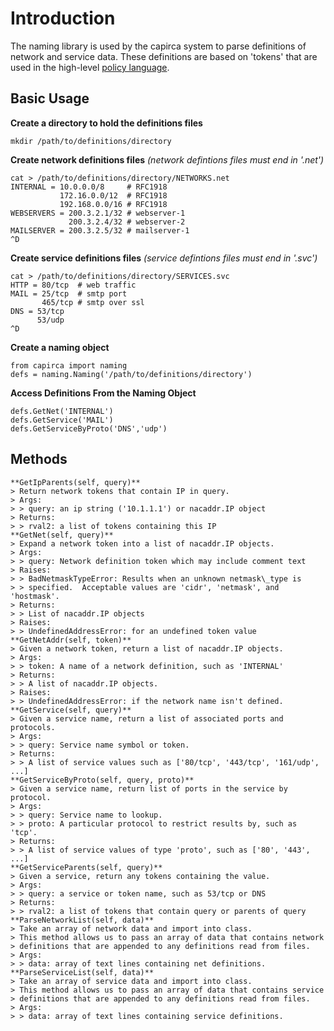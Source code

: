# Introduction

The naming library is used by the capirca system to parse definitions of network
and service data. These definitions are based on 'tokens' that are used in the
high-level [policy language](Policy-format.md).

## Basic Usage

**Create a directory to hold the definitions files**

```
mkdir /path/to/definitions/directory
```

**Create network definitions files**
_(network defintions files must end in '.net')_

```
cat > /path/to/definitions/directory/NETWORKS.net
INTERNAL = 10.0.0.0/8     # RFC1918
           172.16.0.0/12  # RFC1918
           192.168.0.0/16 # RFC1918
WEBSERVERS = 200.3.2.1/32 # webserver-1
             200.3.2.4/32 # webserver-2
MAILSERVER = 200.3.2.5/32 # mailserver-1
^D
```

**Create service definitions files**
_(service defintions files must end in '.svc')_

```
cat > /path/to/definitions/directory/SERVICES.svc
HTTP = 80/tcp  # web traffic
MAIL = 25/tcp  # smtp port
       465/tcp # smtp over ssl
DNS = 53/tcp
      53/udp
^D
```

**Create a naming object**

```
from capirca import naming
defs = naming.Naming('/path/to/definitions/directory')
```

**Access Definitions From the Naming Object**

```
defs.GetNet('INTERNAL')
defs.GetService('MAIL')
defs.GetServiceByProto('DNS','udp')
```

## Methods

```
**GetIpParents(self, query)**
> Return network tokens that contain IP in query.
> Args:
> > query: an ip string ('10.1.1.1') or nacaddr.IP object
> Returns:
> > rval2: a list of tokens containing this IP
**GetNet(self, query)**
> Expand a network token into a list of nacaddr.IP objects.
> Args:
> > query: Network definition token which may include comment text
> Raises:
> > BadNetmaskTypeError: Results when an unknown netmask\_type is
> > specified.  Acceptable values are 'cidr', 'netmask', and 'hostmask'.
> Returns:
> > List of nacaddr.IP objects
> Raises:
> > UndefinedAddressError: for an undefined token value
**GetNetAddr(self, token)**
> Given a network token, return a list of nacaddr.IP objects.
> Args:
> > token: A name of a network definition, such as 'INTERNAL'
> Returns:
> > A list of nacaddr.IP objects.
> Raises:
> > UndefinedAddressError: if the network name isn't defined.
**GetService(self, query)**
> Given a service name, return a list of associated ports and protocols.
> Args:
> > query: Service name symbol or token.
> Returns:
> > A list of service values such as ['80/tcp', '443/tcp', '161/udp', ...]
**GetServiceByProto(self, query, proto)**
> Given a service name, return list of ports in the service by protocol.
> Args:
> > query: Service name to lookup.
> > proto: A particular protocol to restrict results by, such as 'tcp'.
> Returns:
> > A list of service values of type 'proto', such as ['80', '443', ...]
**GetServiceParents(self, query)**
> Given a service, return any tokens containing the value.
> Args:
> > query: a service or token name, such as 53/tcp or DNS
> Returns:
> > rval2: a list of tokens that contain query or parents of query
**ParseNetworkList(self, data)**
> Take an array of network data and import into class.
> This method allows us to pass an array of data that contains network
> definitions that are appended to any definitions read from files.
> Args:
> > data: array of text lines containing net definitions.
**ParseServiceList(self, data)**
> Take an array of service data and import into class.
> This method allows us to pass an array of data that contains service
> definitions that are appended to any definitions read from files.
> Args:
> > data: array of text lines containing service definitions.
```
